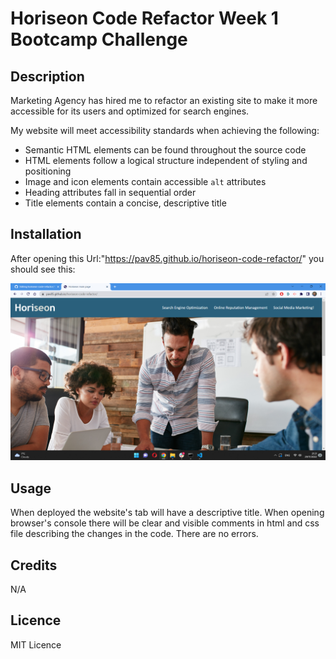 # Horiseon Code Refactor Week 1 Bootcamp Challenge

## Description 

Marketing Agency has hired me to refactor an existing site to make it more accessible for its users and optimized for search engines. 

My website will meet accessibility standards when achieving the following:

* Semantic HTML elements can be found throughout the source code
* HTML elements follow a logical structure independent of styling and positioning
* Image and icon elements contain accessible `alt` attributes
* Heading attributes fall in sequential order
* Title elements contain a concise, descriptive title

## Installation

After opening this Url:"https://pav85.github.io/horiseon-code-refactor/" you should see this:

![Horiseon webpage](./assets/images/Horseon%20deplyed%20page.png)

## Usage

When deployed the website's tab will have a descriptive title. When opening browser's console there will be clear and visible comments in html and css file describing the changes in the code. There are no errors.

## Credits

N/A

## Licence

MIT Licence
